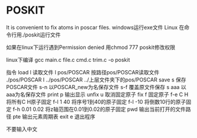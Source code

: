 # POSKIT
It is convenient to fix atoms in poscar files.
windows运行exe文件
Linux 在命令行用./poskit运行文件

如果在linux下运行遇到Permission denied
用chmod 777 poskit修改权限 

linux下编译 gcc main.c file.c cmd.c trim.c -o poskit

指令
load         l 读取文件
    l pos/POSCAR  按路径pos/POSCAR读取文件 ./pos/POSCAR
    l ../pos/POSCAR  ../上层文件夹下的pos/POSCAR
save         s 保存POSCAR文件
	s-n 以POSCAR_new为名保存文件
	s-f 覆盖原文件保存
	s aaa 以aaa为名保存文件
print        p 输出显示
unfix        u 取消固定原子
fix            f 固定原子
    f-e C H 	将所有C H原子固定
    f-l 1 40 	将序号1到40的原子固定
    f-l -10		将倒数10行的原子固定
    f-h 0.01 0.02 	将z轴范围在0.01到0.02的原子固定
pwd         输出当前打开的文件路径
pte	输出元素周期表
exit	e 退出程序

不要输入中文
